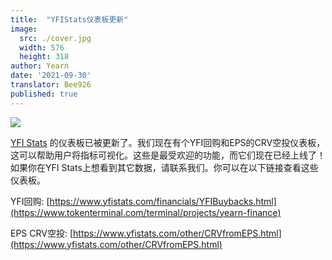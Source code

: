 ```yaml
---
title:  "YFIStats仪表板更新"
image:
  src: ./cover.jpg
  width: 576
  height: 318
author: Yearn
date: '2021-09-30'
translator: Bee926
published: true
---
```


![](/_posts/_announcements/updated-YFIstats-dashboards/1.jpg?w=1280&h=707)

[YFI Stats](https://www.yfistats.com/) 的仪表板已被更新了。我们现在有个YFI回购和EPS的CRV空投仪表板，这可以帮助用户将指标可视化。这些是最受欢迎的功能，而它们现在已经上线了！如果你在YFI Stats上想看到其它数据，请联系我们。你可以在以下链接查看这些仪表板。

YFI回购: [https://www.yfistats.com/financials/YFIBuybacks.html](https://www.tokenterminal.com/terminal/projects/yearn-finance)

EPS CRV空投: [https://www.yfistats.com/other/CRVfromEPS.html](https://www.yfistats.com/other/CRVfromEPS.html)
